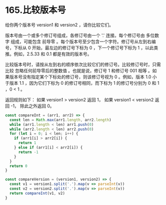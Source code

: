 # 165.比较版本号
给你两个版本号 version1 和 version2 ，请你比较它们。

版本号由一个或多个修订号组成，各修订号由一个 '.' 连接。每个修订号由 多位数字 组成，可能包含 前导零 。每个版本号至少包含一个字符。修订号从左到右编号，下标从 0 开始，最左边的修订号下标为 0 ，下一个修订号下标为 1 ，以此类推。例如，2.5.33 和 0.1 都是有效的版本号。

比较版本号时，请按从左到右的顺序依次比较它们的修订号。比较修订号时，只需比较 忽略任何前导零后的整数值 。也就是说，修订号 1 和修订号 001 相等 。如果版本号没有指定某个下标处的修订号，则该修订号视为 0 。例如，版本 1.0 小于版本 1.1 ，因为它们下标为 0 的修订号相同，而下标为 1 的修订号分别为 0 和 1 ，0 < 1 。

返回规则如下：
如果 version1 > version2 返回 1，
如果 version1 < version2 返回 -1，
除此之外返回 0。

```js
const compareInt = (arr1, arr2) => {
  const len = Math.max(arr1.length, arr2.length)
  while (arr1.length < len) arr1.push(0)
  while (arr2.length < len) arr2.push(0)
  for (let i = 0; i < len; i++) {
    if (arr1[i] > arr2[i]) {
      return 1
    } else if (arr1[i] < arr2[i]) {
      return -1
    }
  }
  return 0
}

const compareVersion = (version1, version2) => {
  const v1 = version1.split('.').map(v => parseInt(v))
  const v2 = version2.split('.').map(v => parseInt(v))
  return compareInt(v1, v2)
}
```